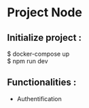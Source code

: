 # Project Node

## Initialize project :
$ docker-compose up  
$ npm run dev  


## Functionalities :
- Authentification

